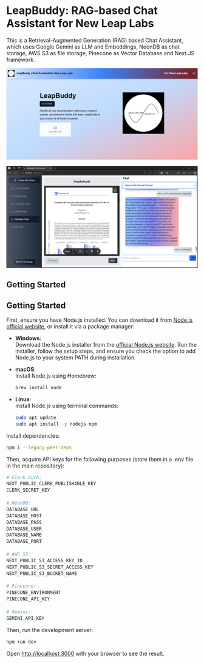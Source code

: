 # LeapBuddy: RAG-based Chat Assistant for New Leap Labs

This is a Retrieval-Augmented Generation (RAG) based Chat Assistant, which uses Google Gemini as LLM and Embeddings, NeonDB as chat storage, AWS S3 as file storage, Pinecone as Vector Database and Next.JS framework.

![LeapBuddy](LeapBuddyLP.png)

![Chat Page](LeapBuddyLP1.png)



## Getting Started

## Getting Started

First, ensure you have Node.js installed. You can download it from [Node.js official website](https://nodejs.org/), or install it via a package manager:
- **Windows**:  
  Download the Node.js installer from the [official Node.js website](https://nodejs.org/). Run the installer, follow the setup steps, and ensure you check the option to add Node.js to your system PATH during installation.

- **macOS**:  
  Install Node.js using Homebrew:
  ```bash
  brew install node
  ```
- **Linux**:  
  Install Node.js using terminal commands:
  ```bash
  sudo apt update
  sudo apt install -y nodejs npm
  ```

Install dependencies:

```bash
npm i --legacy-peer-deps
```

Then, acquire API keys for the following purposes (store them in a .env file in the main repository):
```bash
# Clerk Auth:
NEXT_PUBLIC_CLERK_PUBLISHABLE_KEY
CLERK_SECRET_KEY

# NeonDB: 
DATABASE_URL
DATABASE_HOST
DATABASE_PASS
DATABASE_USER
DATABASE_NAME
DATABASE_PORT

# AWS S3: 
NEXT_PUBLIC_S3_ACCESS_KEY_ID
NEXT_PUBLIC_S3_SECRET_ACCESS_KEY
NEXT_PUBLIC_S3_BUCKET_NAME

# Pinecone: 
PINECONE_ENVIRONMENT
PINECONE_API_KEY

# Gemini: 
GEMINI_API_KEY
```

Then, run the development server:
```bash
npm run dev
```

Open [http://localhost:3000](http://localhost:3000) with your browser to see the result.



